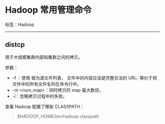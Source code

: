 # Hadoop 常用管理命令

标签：Hadoop

---

## distcp

用于大规模集群内部和集群之间的拷贝。

参数：
- -f <urilist>：使用 <urilist> 做为源文件列表，<urilist> 文件中的内容应该是完整合法的 URI。等价于把 <urilist> 文件中的所有文件名列在命令行中。
- -m <num_map>：同时拷贝的 map 最大数目。
- -i：忽略拷贝过程中的失败。

查看 Hadoop 配置了哪些 CLASSPATH：
> $HADOOP_HOME/bin/hadoop classpath
